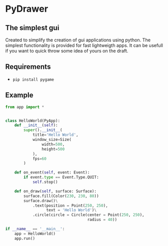 # PyDrawer


## The simplest gui
Created to simplify the creation of gui applications using python.
The simplest functionality is provided for fast lightweigth apps.
It can be usefull if you want to quick throw some idea of yours on the draft.


## Requirements
- ```pip install pygame```


## Example

```python
from app import *


class HelloWorld(PyApp):
    def __init__(self):
        super().__init__(
            title='Hello World',
            window_size=Size(
                width=500,
                height=500
            ),
            fps=60
        )

    def on_event(self, event: Event):
        if event.type == Event.Type.QUIT:
            self.stop()

    def on_draw(self, surface: Surface):
        surface.fill(Color(230, 230, 80))
        surface.draw()\
            .text(position = Point(250, 250),
                  text = 'Hello World')\
            .circle(circle = Circle(center = Point(250, 250),
                                    radius = 40))

if __name__ == '__main__':
    app = HelloWorld()
    app.run()
```